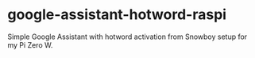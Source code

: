 # google-assistant-hotword-raspi
Simple Google Assistant with hotword activation from Snowboy setup for my Pi Zero W.
